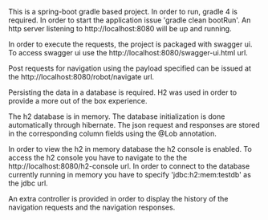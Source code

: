 This is a spring-boot gradle based project. In order to run, gradle 4 is required.
In order to start the application issue 'gradle clean bootRun'.
An http server listening to http://localhost:8080 will be up and running.

In order to execute the requests, the project is packaged with swagger ui.
To access swagger ui use the http://localhost:8080/swagger-ui.html url.

Post requests for navigation using the payload specified can be issued at the http://localhost:8080/robot/navigate url.

Persisting the data in a database is required. H2 was used in order to provide a more out of the box experience.

The h2 database is in memory. The database initialization is done automatically through hibernate.
The json request and responses are stored in the corresponding column fields using the @Lob annotation.

In order to view the h2 in memory database the h2 console is enabled.
To access the h2 console you have to navigate to the the http://localhost:8080/h2-console url.
In order to connect to the database currently running in memory you have to specify 'jdbc:h2:mem:testdb' as the jdbc url.

An extra controller is provided in order to display the history of the navigation requests and the navigation responses.

